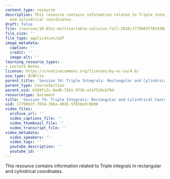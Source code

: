 ```yaml
---
content_type: resource
description: This resource contains information related to Triple integrals in rectangular
  and cylindrical coordinates.
draft: false
file: /courses/18-02sc-multivariable-calculus-fall-2010/1779863f7034386ad02b5f65be3c8b08_MIT18_02SC_MNotes_i3.pdf
file_size: ''
file_type: application/pdf
image_metadata:
  caption: ''
  credit: ''
  image-alt: ''
learning_resource_types:
- Lecture Notes
license: https://creativecommons.org/licenses/by-nc-sa/4.0/
ocw_type: OCWFile
parent_title: 'Session 74: Triple Integrals: Rectangular and Cylindrical Coordinates'
parent_type: CourseSection
parent_uid: 6369fc2c-0ed6-73b1-973b-a7af526cb70d
resourcetype: Document
title: 'Session 74: Triple Integrals: Rectangular and Cylindrical Coordinates'
uid: 1779863f-7034-386a-d02b-5f65be3c8b08
video_files:
  archive_url: ''
  video_captions_file: ''
  video_thumbnail_file: ''
  video_transcript_file: ''
video_metadata:
  video_speakers: ''
  video_tags: ''
  youtube_description: ''
  youtube_id: ''
---
```

This resource contains information related to Triple integrals in rectangular and cylindrical coordinates.
